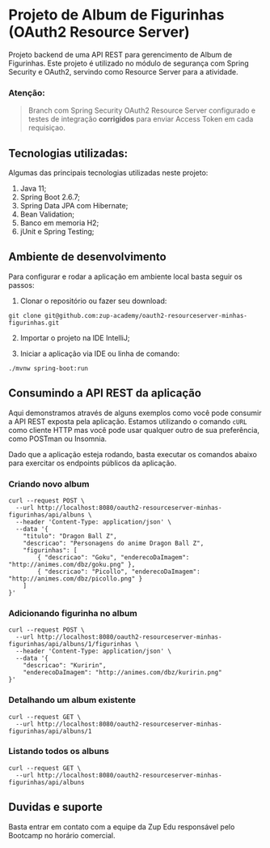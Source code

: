 # Projeto de Album de Figurinhas (OAuth2 Resource Server)

Projeto backend de uma API REST para gerencimento de Album de Figurinhas. Este projeto é utilizado no módulo de segurança com Spring Security e OAuth2, servindo como Resource Server para a atividade.

### Atenção:
> Branch com Spring Security OAuth2 Resource Server configurado e testes de integração **corrigidos** para enviar Access Token em cada requisiçao.

## Tecnologias utilizadas:

Algumas das principais tecnologias utilizadas neste projeto:

1. Java 11;
2. Spring Boot 2.6.7;
3. Spring Data JPA com Hibernate;
4. Bean Validation;
5. Banco em memoria H2;
6. jUnit e Spring Testing;

## Ambiente de desenvolvimento

Para configurar e rodar a aplicação em ambiente local basta seguir os passos:

1. Clonar o repositório ou fazer seu download:

```shell
git clone git@github.com:zup-academy/oauth2-resourceserver-minhas-figurinhas.git
```

2. Importar o projeto na IDE IntelliJ;

3. Iniciar a aplicação via IDE ou linha de comando:

```shell
./mvnw spring-boot:run
``` 

## Consumindo a API REST da aplicação

Aqui demonstramos através de alguns exemplos como você pode consumir a API REST exposta pela aplicação. Estamos utilizando o comando `cURL` como cliente HTTP mas você pode usar qualquer outro de sua preferência, como POSTman ou Insomnia. 

Dado que a aplicação esteja rodando, basta executar os comandos abaixo para exercitar os endpoints públicos da aplicação.

### Criando novo album

```shell
curl --request POST \
  --url http://localhost:8080/oauth2-resourceserver-minhas-figurinhas/api/albuns \
  --header 'Content-Type: application/json' \
  --data '{
	"titulo": "Dragon Ball Z",
	"descricao": "Personagens do anime Dragon Ball Z",
	"figurinhas": [
		{ "descricao": "Goku", "enderecoDaImagem": "http://animes.com/dbz/goku.png" },
		{ "descricao": "Picollo", "enderecoDaImagem": "http://animes.com/dbz/picollo.png" }
	]
}'
```

### Adicionando figurinha no album

```shell
curl --request POST \
  --url http://localhost:8080/oauth2-resourceserver-minhas-figurinhas/api/albuns/1/figurinhas \
  --header 'Content-Type: application/json' \
  --data '{ 
	"descricao": "Kuririn", 
	"enderecoDaImagem": "http://animes.com/dbz/kuririn.png" 
}'
```

### Detalhando um album existente
```shell
curl --request GET \
  --url http://localhost:8080/oauth2-resourceserver-minhas-figurinhas/api/albuns/1
```

### Listando todos os albuns
```shell
curl --request GET \
  --url http://localhost:8080/oauth2-resourceserver-minhas-figurinhas/api/albuns
```

## Duvidas e suporte

Basta entrar em contato com a equipe da Zup Edu responsável pelo Bootcamp no horário comercial.